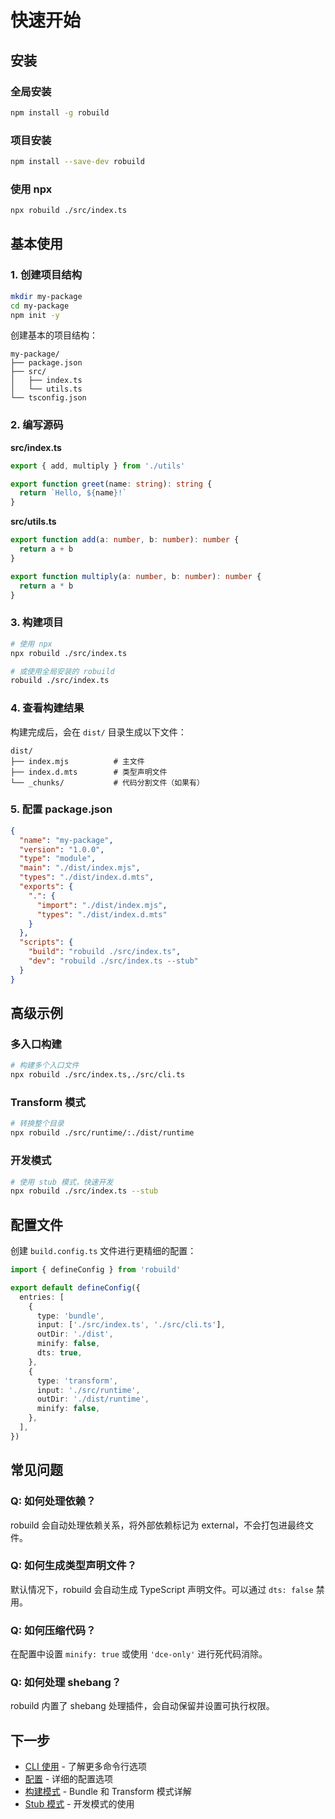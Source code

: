 # 快速开始

## 安装

### 全局安装

```bash
npm install -g robuild
```

### 项目安装

```bash
npm install --save-dev robuild
```

### 使用 npx

```bash
npx robuild ./src/index.ts
```

## 基本使用

### 1. 创建项目结构

```bash
mkdir my-package
cd my-package
npm init -y
```

创建基本的项目结构：

```
my-package/
├── package.json
├── src/
│   ├── index.ts
│   └── utils.ts
└── tsconfig.json
```

### 2. 编写源码

**src/index.ts**
```typescript
export { add, multiply } from './utils'

export function greet(name: string): string {
  return `Hello, ${name}!`
}
```

**src/utils.ts**
```typescript
export function add(a: number, b: number): number {
  return a + b
}

export function multiply(a: number, b: number): number {
  return a * b
}
```

### 3. 构建项目

```bash
# 使用 npx
npx robuild ./src/index.ts

# 或使用全局安装的 robuild
robuild ./src/index.ts
```

### 4. 查看构建结果

构建完成后，会在 `dist/` 目录生成以下文件：

```
dist/
├── index.mjs          # 主文件
├── index.d.mts        # 类型声明文件
└── _chunks/           # 代码分割文件（如果有）
```

### 5. 配置 package.json

```json
{
  "name": "my-package",
  "version": "1.0.0",
  "type": "module",
  "main": "./dist/index.mjs",
  "types": "./dist/index.d.mts",
  "exports": {
    ".": {
      "import": "./dist/index.mjs",
      "types": "./dist/index.d.mts"
    }
  },
  "scripts": {
    "build": "robuild ./src/index.ts",
    "dev": "robuild ./src/index.ts --stub"
  }
}
```

## 高级示例

### 多入口构建

```bash
# 构建多个入口文件
npx robuild ./src/index.ts,./src/cli.ts
```

### Transform 模式

```bash
# 转换整个目录
npx robuild ./src/runtime/:./dist/runtime
```

### 开发模式

```bash
# 使用 stub 模式，快速开发
npx robuild ./src/index.ts --stub
```

## 配置文件

创建 `build.config.ts` 文件进行更精细的配置：

```typescript
import { defineConfig } from 'robuild'

export default defineConfig({
  entries: [
    {
      type: 'bundle',
      input: ['./src/index.ts', './src/cli.ts'],
      outDir: './dist',
      minify: false,
      dts: true,
    },
    {
      type: 'transform',
      input: './src/runtime',
      outDir: './dist/runtime',
      minify: false,
    },
  ],
})
```

## 常见问题

### Q: 如何处理依赖？

robuild 会自动处理依赖关系，将外部依赖标记为 external，不会打包进最终文件。

### Q: 如何生成类型声明文件？

默认情况下，robuild 会自动生成 TypeScript 声明文件。可以通过 `dts: false` 禁用。

### Q: 如何压缩代码？

在配置中设置 `minify: true` 或使用 `'dce-only'` 进行死代码消除。

### Q: 如何处理 shebang？

robuild 内置了 shebang 处理插件，会自动保留并设置可执行权限。

## 下一步

- [CLI 使用](./cli.md) - 了解更多命令行选项
- [配置](./configuration.md) - 详细的配置选项
- [构建模式](./build-modes.md) - Bundle 和 Transform 模式详解
- [Stub 模式](./stub-mode.md) - 开发模式的使用
